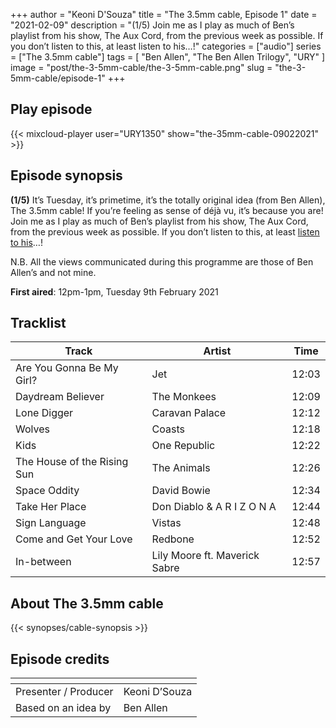 +++
author = "Keoni D'Souza"
title = "The 3.5mm cable, Episode 1"
date = "2021-02-09"
description = "(1/5) Join me as I play as much of Ben’s playlist from his show, The Aux Cord, from the previous week as possible. If you don’t listen to this, at least listen to his…!"
categories = ["audio"]
series = ["The 3.5mm cable"]
tags = [
    "Ben Allen",
    "The Ben Allen Trilogy",
    "URY"
]
image = "post/the-3-5mm-cable/the-3-5mm-cable.png"
slug = "the-3-5mm-cable/episode-1"
+++

## Play episode

{{< mixcloud-player user="URY1350" show="the-35mm-cable-09022021" >}}

## Episode synopsis

**(1/5)** It’s Tuesday, it’s primetime, it’s the totally original idea (from Ben Allen), The 3.5mm cable! If you’re feeling as sense of déjà vu, it’s because you are! Join me as I play as much of Ben’s playlist from his show, The Aux Cord, from the previous week as possible. If you don’t listen to this, at least [listen to his](https://ury.org.uk/schedule/shows/14044)…!

N.B. All the views communicated during this programme are those of Ben Allen’s and not mine.

**First aired**: 12pm-1pm, Tuesday 9th February 2021

## Tracklist

| Track | Artist | Time |
| --- | --- | --- |
| Are You Gonna Be My Girl?	| Jet | 12:03 |
| Daydream Believer	| The Monkees | 12:09 |
| Lone Digger | Caravan Palace | 12:12 |
| Wolves | Coasts | 12:18 |
| Kids | One Republic | 12:22 |
| The House of the Rising Sun | The Animals | 12:26 |
| Space Oddity | David Bowie | 12:34 |
| Take Her Place | Don Diablo & A R I Z O N A | 12:44 |
| Sign Language | Vistas | 12:48 |
| Come and Get Your Love | Redbone | 12:52 |
| In-between | Lily Moore ft. Maverick Sabre | 12:57 |

## About The 3.5mm cable

{{< synopses/cable-synopsis >}}

## Episode credits

| []() | []() |
| --- | --- |
| Presenter / Producer | Keoni D’Souza |
| Based on an idea by | Ben Allen |